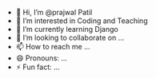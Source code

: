 - 👋 Hi, I’m @prajwal Patil
- 👀 I’m interested in Coding and Teaching
- 🌱 I’m currently learning Django
- 💞️ I’m looking to collaborate on ...
- 📫 How to reach me ...
- 😄 Pronouns: ...
- ⚡ Fun fact: ...

<!---
prajwalabd17/prajwalabd17 is a ✨ special ✨ repository because its `README.md` (this file) appears on your GitHub profile.
You can click the Preview link to take a look at your changes.
--->
